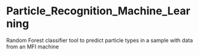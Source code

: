# Particle_Recognition_Machine_Learning
Random Forest classifier tool to predict particle types in a sample with data from an MFI machine
